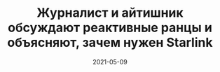---
title: 5. Журналист и айтишник обсуждают реактивные ранцы и объясняют, зачем нужен Starlink
description: Рассказываем про создание искусственной кожи из шёлка и мечтаем, как будем сажать картошку в реактивных ранцах. 
audio: 5.mp3
date: 2021-05-09
tags: ['episode']
---